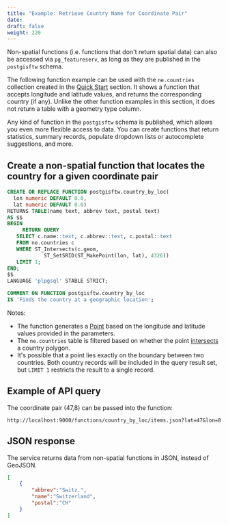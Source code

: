 ```yaml
---
title: "Example: Retrieve Country Name for Coordinate Pair"
date:
draft: false
weight: 220
---
```


Non-spatial functions (i.e. functions that don't return spatial data) can also be accessed via `pg_featureserv`, as long as they are published in the `postgisftw` schema.

The following function example can be used with the `ne.countries` collection created in the [Quick Start](/quickstart/) section. It shows a function that accepts longitude and latitude values, and returns the corresponding country (if any). Unlike the other function examples in this section, it does not return a table with a geometry type column.

Any kind of function in the `postgisftw` schema is published, which allows you even more flexible access to data. You can create functions that return statistics, summary records, populate dropdown lists or autocomplete suggestions, and more.

## Create a non-spatial function that locates the country for a given coordinate pair

```sql
CREATE OR REPLACE FUNCTION postgisftw.country_by_loc(
  lon numeric DEFAULT 0.0,
  lat numeric DEFAULT 0.0)
RETURNS TABLE(name text, abbrev text, postal text)
AS $$
BEGIN
     RETURN QUERY
   SELECT c.name::text, c.abbrev::text, c.postal::text
   FROM ne.countries c
   WHERE ST_Intersects(c.geom,
            ST_SetSRID(ST_MakePoint(lon, lat), 4326))
   LIMIT 1;
END;
$$
LANGUAGE 'plpgsql' STABLE STRICT;

COMMENT ON FUNCTION postgisftw.country_by_loc
IS 'Finds the country at a geographic location';
```

Notes:

* The function generates a [Point](https://postgis.net/docs/ST_MakePoint.html) based on the longitude and latitude values provided in the parameters.
* The `ne.countries` table is filtered based on whether the point [intersects](https://postgis.net/docs/ST_Intersects.html) a country polygon.
* It's possible that a point lies exactly on the boundary between two countries. Both country records will be included in the query result set, but `LIMIT 1` restricts the result to a single record. 

## Example of API query

The coordinate pair (47,8) can be passed into the function:

`http://localhost:9000/functions/country_by_loc/items.json?lat=47&lon=8`

## JSON response

The service returns data from non-spatial functions in JSON, instead of GeoJSON.

```json
[
    {
        "abbrev":"Switz.",
        "name":"Switzerland",
        "postal":"CH"
    }
]
```

